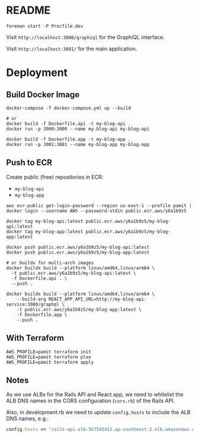 # README

```shell
foreman start -P Procfile.dev
```

Visit `http://localhost:3000/graphiql` for the GraphiQL interface.

Visit `http://localhost:3001/` for the main application.

# Deployment

## Build Docker Image

```shell
docker-compose -f docker-compose.yml up --build

# or
docker build -f Dockerfile.api -t my-blog-api .
docker run -p 3000:3000 --name my-blog-api my-blog-api

docker build -f Dockerfile.app -t my-blog-app .
docker run -p 3001:3001 --name my-blog-app my-blog-app
```

## Push to ECR

Create public (free) repositories in ECR:
- `my-blog-api`
- `my-blog-app`

```shell
aws ecr-public get-login-password --region us-east-1 --profile pamit | docker login --username AWS --password-stdin public.ecr.aws/y6a1b9z5

docker tag my-blog-api:latest public.ecr.aws/y6a1b9z5/my-blog-api:latest
docker tag my-blog-app:latest public.ecr.aws/y6a1b9z5/my-blog-app:latest

docker push public.ecr.aws/y6a1b9z5/my-blog-api:latest
docker push public.ecr.aws/y6a1b9z5/my-blog-app:latest

# or buildx for multi-arch images
docker buildx build --platform linux/amd64,linux/arm64 \
  -t public.ecr.aws/y6a1b9z5/my-blog-api:latest \
  -f Dockerfile.api . \
  --push .

docker buildx build --platform linux/amd64,linux/arm64 \
    --build-arg REACT_APP_API_URL=http://my-blog-api-service:3000/graphql \
    -t public.ecr.aws/y6a1b9z5/my-blog-app:latest \
    -f Dockerfile.app \
    --push .
```

## With Terraform

```shell
AWS_PROFILE=pamit terraform init
AWS_PROFILE=pamit terraform plan
AWS_PROFILE=pamit terraform apply
```

## Notes

As we use ALBs for the Rails API and React app, we need to whitelist the ALB DNS names in the CORS configuration (`cors.rb`) of the Rails API.

Also, in development.rb we need to update `config.hosts` to include the ALB DNS names, e.g.:

```ruby
config.hosts << "rails-api-alb-567545412.ap-southeast-2.elb.amazonaws.com"
```
